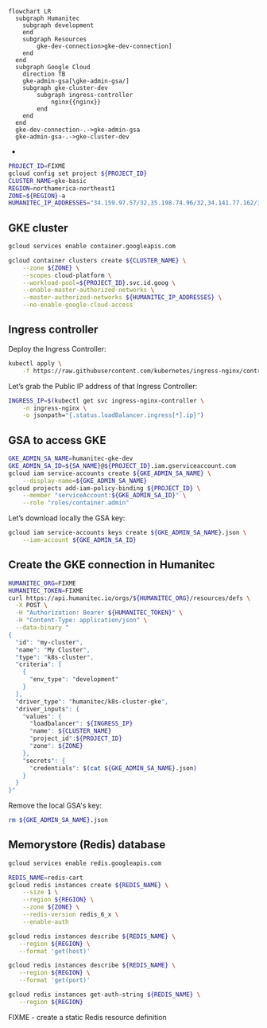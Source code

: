 ```mermaid
flowchart LR
  subgraph Humanitec
    subgraph development
    end
    subgraph Resources
        gke-dev-connection>gke-dev-connection]
    end
  end
  subgraph Google Cloud
    direction TB
    gke-admin-gsa[\gke-admin-gsa/]
    subgraph gke-cluster-dev
        subgraph ingress-controller
            nginx{{nginx}}
        end
    end
  end
  gke-dev-connection-.->gke-admin-gsa
  gke-admin-gsa-.->gke-cluster-dev
```

- [](#gke-cluster)

```bash
PROJECT_ID=FIXME
gcloud config set project ${PROJECT_ID}
CLUSTER_NAME=gke-basic
REGION=northamerica-northeast1
ZONE=${REGION}-a
HUMANITEC_IP_ADDRESSES="34.159.97.57/32,35.198.74.96/32,34.141.77.162/32,34.89.188.214/32,34.159.140.35/32,34.89.165.141/32"
```

## GKE cluster

```bash
gcloud services enable container.googleapis.com
```

```bash
gcloud container clusters create ${CLUSTER_NAME} \
    --zone ${ZONE} \
    --scopes cloud-platform \
    --workload-pool=${PROJECT_ID}.svc.id.goog \
    --enable-master-authorized-networks \
    --master-authorized-networks ${HUMANITEC_IP_ADDRESSES} \
    --no-enable-google-cloud-access
```

## Ingress controller

Deploy the Ingress Controller:
```bash
kubectl apply \
    -f https://raw.githubusercontent.com/kubernetes/ingress-nginx/controller-v1.7.0/deploy/static/provider/cloud/deploy.yaml
```

Let’s grab the Public IP address of that Ingress Controller:
```bash
INGRESS_IP=$(kubectl get svc ingress-nginx-controller \
    -n ingress-nginx \
    -o jsonpath="{.status.loadBalancer.ingress[*].ip}")
```

## GSA to access GKE

```bash
GKE_ADMIN_SA_NAME=humanitec-gke-dev
GKE_ADMIN_SA_ID=${SA_NAME}@${PROJECT_ID}.iam.gserviceaccount.com
gcloud iam service-accounts create ${GKE_ADMIN_SA_NAME} \
	--display-name=${GKE_ADMIN_SA_NAME}
gcloud projects add-iam-policy-binding ${PROJECT_ID} \
	--member "serviceAccount:${GKE_ADMIN_SA_ID}" \
	--role "roles/container.admin"
```

Let’s download locally the GSA key:
```bash
gcloud iam service-accounts keys create ${GKE_ADMIN_SA_NAME}.json \
    --iam-account ${GKE_ADMIN_SA_ID}
```

## Create the GKE connection in Humanitec

```bash
HUMANITEC_ORG=FIXME
HUMANITEC_TOKEN=FIXME
curl https://api.humanitec.io/orgs/${HUMANITEC_ORG}/resources/defs \
  -X POST \
  -H "Authorization: Bearer ${HUMANITEC_TOKEN}" \
  -H "Content-Type: application/json" \
  --data-binary "
{
  "id": "my-cluster",
  "name": "My Cluster",
  "type": "k8s-cluster",
  "criteria": [
    {
      "env_type": "development"
    }
  ],
  "driver_type": "humanitec/k8s-cluster-gke",
  "driver_inputs": {
    "values": {
      "loadbalancer": ${INGRESS_IP}
      "name": ${CLUSTER_NAME}
      "project_id":${PROJECT_ID}
      "zone": ${ZONE}
    },
    "secrets": {
      "credentials": $(cat ${GKE_ADMIN_SA_NAME}.json)
    }
  }
}"
```

Remove the local GSA's key:
```bash
rm ${GKE_ADMIN_SA_NAME}.json
```

## Memorystore (Redis) database

```bash
gcloud services enable redis.googleapis.com

REDIS_NAME=redis-cart
gcloud redis instances create ${REDIS_NAME} \
    --size 1 \
    --region ${REGION} \
    --zone ${ZONE} \
    --redis-version redis_6_x \
    --enable-auth
```

```bash
gcloud redis instances describe ${REDIS_NAME} \
   --region ${REGION} \
   --format 'get(host)'

gcloud redis instances describe ${REDIS_NAME} \
   --region ${REGION} \
   --format 'get(port)'

gcloud redis instances get-auth-string ${REDIS_NAME} \
   --region ${REGION}
```

FIXME - create a static Redis resource definition
